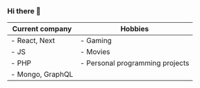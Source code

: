 ### Hi there 👋

| Current company        |      Hobbies                     |   
|---                     |---|
| - React, Next          |   - Gaming                       |    
| - JS                   |  - Movies                        |    
| - PHP                  | - Personal programming projects  |    
| - Mongo, GraphQL       |                                  |  

<!--
**mariovisnjic/mariovisnjic** is a ✨ _special_ ✨ repository because its `README.md` (this file) appears on your GitHub profile.

Here are some ideas to get you started:

- 🔭 I’m currently working on ...
- 🌱 I’m currently learning ...
- 👯 I’m looking to collaborate on ...
- 🤔 I’m looking for help with ...
- 💬 Ask me about ...
- 📫 How to reach me: ...
- 😄 Pronouns: ...
- ⚡ Fun fact: ...
-->
